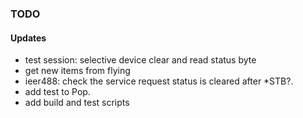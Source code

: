 ### TODO

#### Updates
* test session: selective device clear and read status byte
* get new items from flying
* ieer488: check the service request status is cleared after *STB?.
* add test to Pop.
* add build and test scripts


